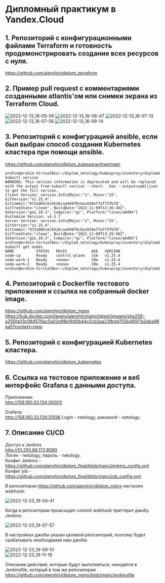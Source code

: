 # Дипломный практикум в Yandex.Cloud

## 1. Репозиторий с конфигурационными файлами Terraform и готовность продемонстрировать создание всех ресурсов с нуля.
https://github.com/aierohin/diplom_terraform
## 2. Пример pull request с комментариями созданными atlantis'ом или снимки экрана из Terraform Cloud.

![2022-12-13_16-05-59](https://user-images.githubusercontent.com/88886716/207345987-f9774bcb-ec9c-4f23-aaa8-67e375291bc2.png)
![2022-12-13_16-06-47](https://user-images.githubusercontent.com/88886716/207346050-687f9e80-7934-4f42-bcea-f0d431c055fe.png)
![2022-12-13_16-07-13](https://user-images.githubusercontent.com/88886716/207346117-eb26e68d-2348-47a0-9a9c-6149ed187b9e.png)
![2022-12-13_16-07-56](https://user-images.githubusercontent.com/88886716/207346184-513cf528-f2d3-4b2c-9c13-5bada56229e0.png)
![2022-12-13_16-09-14](https://user-images.githubusercontent.com/88886716/207346236-5a4f2485-374d-444f-ac0d-cbcb7880fd89.png)

## 3. Репозиторий с конфигурацией ansible, если был выбран способ создания Kubernetes кластера при помощи ansible.
https://github.com/aierohin/diplom_kubespray/tree/main
```
erohin@erohin-VirtualBox:~/diplom_netology/kubespray/inventory/diplom$ kubectl version 
WARNING: This version information is deprecated and will be replaced with the output from kubectl version --short.  Use --output=yaml|json to get the full version.
Client Version: version.Info{Major:"1", Minor:"25", GitVersion:"v1.25.4", GitCommit:"872a965c6c6526caa949f0c6ac028ef7aff3fb78", GitTreeState:"clean", BuildDate:"2022-11-09T13:36:36Z", GoVersion:"go1.19.3", Compiler:"gc", Platform:"linux/amd64"}
Kustomize Version: v4.5.7
Server Version: version.Info{Major:"1", Minor:"25", GitVersion:"v1.25.4", GitCommit:"872a965c6c6526caa949f0c6ac028ef7aff3fb78", GitTreeState:"clean", BuildDate:"2022-11-09T13:29:58Z", GoVersion:"go1.19.3", Compiler:"gc", Platform:"linux/amd64"}
erohin@erohin-VirtualBox:~/diplom_netology/kubespray/inventory/diplom$ kubectl get nodes
NAME          STATUS   ROLES           AGE   VERSION
node-cp       Ready    control-plane   31m   v1.25.4
node-work-1   Ready    <none>          29m   v1.25.4
node-work-2   Ready    <none>          29m   v1.25.4
erohin@erohin-VirtualBox:~/diplom_netology/kubespray/inventory/diplom$ 
```

## 4. Репозиторий с Dockerfile тестового приложения и ссылка на собранный docker image.
https://github.com/aierohin/diplom_nginx
https://hub.docker.com/layers/aierohin/nginx/latest/images/sha256-a255fa03c084576ac5a02e98e16d0b44c5cb2aa23fbdd755b465f7a2eba98ea5?context=repo

## 5. Репозиторий с конфигурацией Kubernetes кластера.
https://github.com/aierohin/diplom_kubernetes

## 6. Ссылка на тестовое приложение и веб интерфейс Grafana с данными доступа.
Приложение:  
http://158.160.33.134:30001/

Grafana:  
http://158.160.33.134:31596
Login - netology, password - netology.

## 7. Описание CI/CD  
Доступ к Jenkins  
http://51.250.88.172:8080    
Логин - netology, пароль - netology.  
Конфиг Jenkins - https://github.com/aierohin/diplom_final/blob/main/Jenkins_config.xml  
Конфиг job - https://github.com/aierohin/diplom_final/blob/main/Job_config.xml  

В репозитории https://github.com/aierohin/diplom_nginx настроен webhook:  

![2022-12-23_19-04-41](https://user-images.githubusercontent.com/88886716/209364898-53ede1de-0af0-46e8-8da0-7a83bd776866.png)  

Когда в репозитории происходит commit webhook триггерит джобу Jenkins:  

![2022-12-23_19-07-57](https://user-images.githubusercontent.com/88886716/209365230-14ae6270-c223-447a-b7df-acde6092a4bb.png)  

В настройках джобы указан целевой репозиторий, поэтому будет срабатывать необходимая нам джоба:  

![2022-12-23_19-09-51](https://user-images.githubusercontent.com/88886716/209365602-962b8f52-1f32-4481-bee0-81e003c61166.png)  
![2022-12-23_19-11-19](https://user-images.githubusercontent.com/88886716/209365618-2ae65cb5-1f15-49b1-8c65-a54fd036b8c4.png)  

Описание действий, которые будут выполняться, находятся в Jenkinsfile, который в том же репозитории https://github.com/aierohin/diplom_nginx/blob/main/Jenkinsfile  


